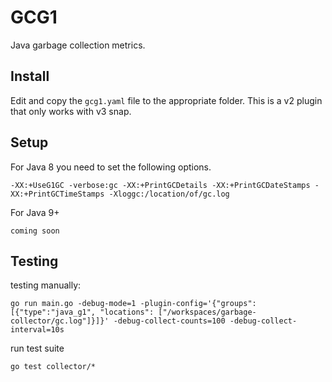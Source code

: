 # GCG1

Java garbage collection metrics.  

## Install

Edit and copy the `gcg1.yaml` file to the appropriate folder.  This is a v2 plugin that only works with v3 snap.

## Setup

For Java 8 you need to set the following options.

```
-XX:+UseG1GC -verbose:gc -XX:+PrintGCDetails -XX:+PrintGCDateStamps -XX:+PrintGCTimeStamps -Xloggc:/location/of/gc.log
```

For Java 9+

```
coming soon
```


## Testing

testing manually:

```
go run main.go -debug-mode=1 -plugin-config='{"groups": [{"type":"java_g1", "locations": ["/workspaces/garbage-collector/gc.log"]}]}' -debug-collect-counts=100 -debug-collect-interval=10s
```


run test suite
```
go test collector/*
```